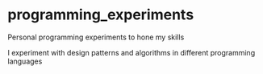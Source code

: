# programming_experiments
Personal programming experiments to hone my skills

I experiment with design patterns and algorithms in different programming languages
